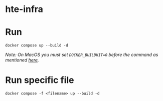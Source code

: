 # hte-infra

# Run
```
docker compose up --build -d
```
_Note: On MacOS you must set `DOCKER_BUILDKIT=0` before the command as mentioned [here](https://stackoverflow.com/a/66695181)._

# Run specific file
```
docker compose -f <filename> up --build -d
```
